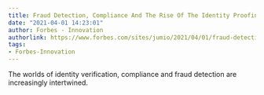```yaml
---
title: Fraud Detection, Compliance And The Rise Of The Identity Proofing Platform
date: "2021-04-01 14:23:01"
author: Forbes - Innovation
authorlink: https://www.forbes.com/sites/jumio/2021/04/01/fraud-detection-compliance-and-the-rise-of-the-identity-proofing-platform/
tags:
- Forbes-Innovation
---
```

The worlds of identity verification, compliance and fraud detection are increasingly intertwined.